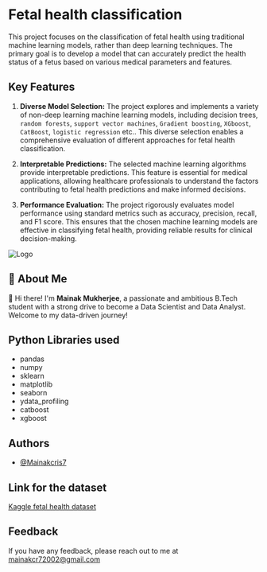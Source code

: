 
# Fetal health classification

This project focuses on the classification of fetal health using traditional machine learning models, rather than deep learning techniques. The primary goal is to develop a model that can accurately predict the health status of a fetus based on various medical parameters and features.

## Key Features
1. **Diverse Model Selection:** The project explores and implements a variety of non-deep learning machine learning models, including decision trees, `random forests`, `support vector machines`, `Gradient boosting`, `XGboost`, `CatBoost`, `logistic regression` etc.. This diverse selection enables a comprehensive evaluation of different approaches for fetal health classification.

2. **Interpretable Predictions:** The selected machine learning algorithms provide interpretable predictions. This feature is essential for medical applications, allowing healthcare professionals to understand the factors contributing to fetal health predictions and make informed decisions.

3. **Performance Evaluation:** The project rigorously evaluates model performance using standard metrics such as accuracy, precision, recall, and F1 score. This ensures that the chosen machine learning models are effective in classifying fetal health, providing reliable results for clinical decision-making.














![Logo](https://www.leicestermaternity.nhs.uk/EasysiteWeb/getresource.axd?AssetID=74636&type=full&servicetype=Inline)


## 🚀 About Me
👋 Hi there! I'm **Mainak Mukherjee**, a passionate and ambitious B.Tech student with a strong drive to become a Data Scientist and Data Analyst. Welcome to my data-driven journey!



## Python Libraries used

- pandas
- numpy
- sklearn
- matplotlib
- seaborn
- ydata_profiling
- catboost
- xgboost


## Authors

- [@Mainakcris7](https://github.com/Mainakcris7)


## Link for the dataset

[Kaggle fetal health dataset](https://www.kaggle.com/datasets/andrewmvd/fetal-health-classification)

## Feedback

If you have any feedback, please reach out to me at mainakcr72002@gmail.com


